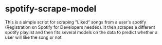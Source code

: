 # spotify-scrape-model

This is a simple script for scraping "Liked" songs from a user's spotify (Registration on Spotify for Developers needed). It then scrapes a different spotify playlist and then fits several models on the data to predict whether a user will like the song or not.
